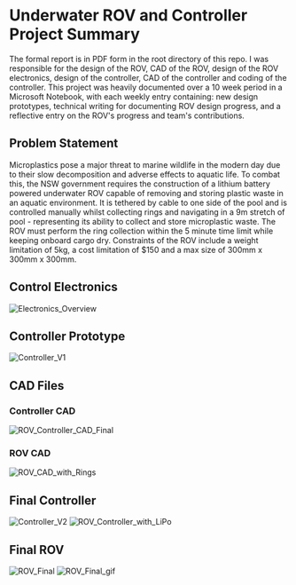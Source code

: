 # Underwater ROV and Controller Project Summary
The formal report is in PDF form in the root directory of this repo. I was responsible for the design of the ROV, CAD of the ROV, design of the ROV electronics, design of the controller, CAD of the controller and coding of the controller. This project was heavily documented over a 10 week period in a Microsoft Notebook, with each weekly entry containing: new design prototypes, technical writing for documenting ROV design progress, and a reflective entry on the ROV's progress and team's contributions. 

## Problem Statement
Microplastics pose a major threat to marine wildlife in the modern day due to their slow decomposition and adverse effects to aquatic life. To combat this, the NSW government requires the construction of a lithium battery powered underwater ROV capable of removing and storing plastic waste in an aquatic environment. It is tethered by cable to one side of the pool and is controlled manually whilst collecting rings and navigating in a 9m stretch of pool - representing its ability to collect and store microplastic waste. The ROV must perform the ring collection within the 5 minute time limit while keeping onboard cargo dry. Constraints of the ROV include a weight limitation of 5kg, a cost limitation of $150 and a max size of 300mm x 300mm x 300mm. 

## Control Electronics
![Electronics_Overview](https://github.com/user-attachments/assets/145d5338-c476-40a4-9399-aa77c39e62b3)

## Controller Prototype
![Controller_V1](https://github.com/user-attachments/assets/25b1a543-40f5-4034-ba1d-1f48325364ab)

## CAD Files
### Controller CAD
![ROV_Controller_CAD_Final](https://github.com/user-attachments/assets/cb64f78d-0e1c-4fc5-8428-1f88f1beb40e)

### ROV CAD
![ROV_CAD_with_Rings](https://github.com/user-attachments/assets/6de58db9-ad84-473c-bc57-273cd0e0c5af)

## Final Controller
![Controller_V2](https://github.com/user-attachments/assets/795a0e27-ffe4-455b-b375-484c431b08f1)
![ROV_Controller_with_LiPo](https://github.com/user-attachments/assets/1eaaa865-c6f7-4800-af62-93d61e226870)

## Final ROV
![ROV_Final](https://github.com/user-attachments/assets/1bd6678f-b5c9-4f1c-b773-1e25c91633df)
![ROV_Final_gif](https://drive.google.com/file/d/1VaO84U3YJmTD2HVasWkZ2aZin74FVNA4/view?usp=sharing)
